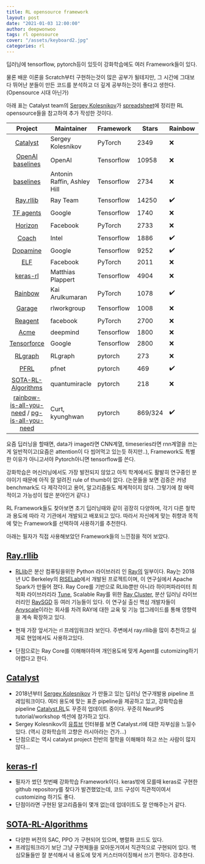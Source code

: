```yaml
---
title: RL opensource framework
layout: post
date: "2021-01-03 12:00:00"
author: deepwonwoo
tags: rl opensource
cover: "/assets/keyboard2.jpg"
categories: rl
---
```






딥러닝에 tensorflow, pytorch등이 있듯이 강화학습에도 여러 Framework들이 있다.

물론 배운 이론을 Scratch부터 구현하는것이 많은 공부가 될테지만, 그 시간에 그대보다 뛰어난 분들이 만든 코드를 분석하고 더 깊게 공부하는것이 좋다고 생한다. (Opensource 시대 아닌가)

아래 표는 Catalyst team의 [Sergey Kolesnikov](https://twitter.com/Scitator)가 [spreadsheet]( https://docs.google.com/spreadsheets/d/1ZWhViAwCpRqupA5E_xFHSaBaaBZ1wAjO6PvmmEEpXGI/edit#gid=812627647)에 정리한 RL opensource들을 참고하여 추가 작성한 것이다. 

|                           Project                            | Maintainer                  | Framework  | Stars   | Rainbow | PPO  | SAC  |
| :----------------------------------------------------------: | --------------------------- | ---------- | ------- | ------- | ---- | ---- |
|    [Catalyst](https://github.com/catalyst-team/catalyst)     | Sergey Kolesnikov           | PyTorch    | 2349    | ❌       | ✔️    | ✔️    |
|   [OpenAI baselines](https://github.com/openai/baselines)    | OpenAI                      | Tensorflow | 10958   | ❌       | ✔️    | ❌    |
|   [baselines](https://github.com/hill-a/stable-baselines)    | Antonin Raffin, Ashley Hill | Tensorflow | 2734    | ❌       | ✔️    | ✔️    |
| [Ray.rllib](https://github.com/ray-project/ray/tree/master/python/ray/rllib) | Ray Team                    | Tensorflow | 14250   | ✔️       | ✔️    | ✔️    |
|      [TF agents](https://github.com/tensorflow/agents)       | Google                      | Tensorflow | 1740    | ❌       | ✔️    | ✔️    |
|    [Horizon](https://github.com/facebookresearch/Horizon)    | Facebook                    | PyTorch    | 2733    | ❌       | ✔️    | ✔️    |
|       [Coach](https://github.com/NervanaSystems/coach)       | Intel                       | Tensorflow | 1886    | ✔️       | ✔️    | ✔️    |
|        [Dopamine](https://github.com/google/dopamine)        | Google                      | Tensorflow | 9252    | ✔️       | ❌    | ❌    |
|        [ELF](https://github.com/facebookresearch/ELF)        | Facebook                    | PyTorch    | 2011    | ❌       | ❌    | ❌    |
|       [keras-rl](https://github.com/keras-rl/keras-rl)       | Matthias Plappert           | Tensorflow | 4904    | ❌       | ❌    | ❌    |
|        [Rainbow](https://github.com/Kaixhin/Rainbow)         | Kai Arulkumaran             | PyTorch    | 1078    | ✔️       | ❌    | ❌    |
|       [Garage](https://github.com/rlworkgroup/garage)        | rlworkgroup                 | Tensorflow | 1008    | ❌       | ✔️    | ✔️    |
|                [Reagent](https://reagent.ai/)                | facebook                    | PyTorch    | 2700    | ❌       | ✔️    | ✔️    |
|           [Acme](https://github.com/deepmind/acme)           | deepmind                    | Tensorflow | 1800    | ❌       | ❌    | ❌    |
|  [Tensorforce](https://github.com/tensorforce/tensorforce)   | Google                      | Tensorflow | 2800    | ❌       | ✔️    | ❌    |
|        [RLgraph](https://github.com/rlgraph/rlgraph)         | RLgraph                     | pytorch    | 273     | ❌       | ✔️    | ✔️    |
|            [PFRL](https://github.com/pfnet/pfrl)             | pfnet                       | pytorch    | 469     | ✔️       | ✔️    | ✔️    |
| [SOTA-RL-Algorithms](https://github.com/deepwonwoo/SOTA-RL-Algorithms) | quantumiracle               | pytorch    | 218     | ❌       | ✔️    | ✔️    |
| [rainbow-is-all-you-need](https://github.com/Curt-Park/rainbow-is-all-you-need) / [pg-is-all-you-need](https://github.com/MrSyee/pg-is-all-you-need) | Curt, kyunghwan             | pytorch    | 869/324 | ✔️       | ✔️    | ✔️    |



요즘 딥러닝을 할때면, data가 image라면 CNN계열, timeseries라면 rnn계열을 쓰는게 일반적이고(요즘은 attention이 다 씹어먹고 있는듯 하지만..),  Framework도 특별한 이유가 아니고서야 Pytorch아니면 tensorflow를 쓴다.

강화학습은 머신러닝에서도 가장 발전되지 않았고 아직 학계에서도 활발히 연구중인 분야이기 때문에 아직 잘 알려진 rule of thumb이 없다.  (논문들을 보면 검증은 커녕 benchmark도 다 제각각이고 용어, 알고리즘들도 체계적이지 않다. 그렇기에 참 매력적이고 가능성이 많은 분야인거 같다.)

RL Framework들도 찾아보면 초기 딥러닝때와 같이 굉장히 다양하며, 각기 다른 철학과 용도에 따라 각 기관에서 개발되고 배포되고 있다. 따라서 자신에게 맞는 취향과 목적에 맞는 Framework를 선택하여 사용하기를 추천한다.

아래는 필자가 직접 사용해보았던 Framework들의 느낀점을 적어 보았다.



## [Ray.rllib](https://github.com/ray-project/ray/tree/master/python/ray/rllib)

* [RLlib](https://docs.ray.io/en/master/rllib.html)은 분산 컴퓨팅을위한 Python 라이브러리 인 [Ray의](https://ray.io/) 일부이다. Ray는 2018년 UC Berkeley의 [RISELab](https://rise.cs.berkeley.edu/)에서 개발된 프로젝트이며, 이 연구실에서 Apache Spark가 만들어 졌다. Ray Core를 기반으로 RLlib뿐만 아니라 하이퍼파라미터 최적화 라이브러리라 [Tune](https://docs.ray.io/en/master/tune/index.html), Scalable Ray를 위한 [Ray Cluster](https://docs.ray.io/en/master/cluster/index.html), 분산 딥러닝 라이브러리인 [RaySGD](https://docs.ray.io/en/master/raysgd/raysgd.html) 등 여러 기능들이 있다.  이 연구실 출신 핵심 개발자들이 [Anyscale](https://www.anyscale.com/)이라는 회사를 차려 RAY에 대한 교육 및 기능 업그레이드를 통해 영향력을 계속 확장하고 있다.

* 현재 가장 앞서가는 rl 프레임워크라 보인다. 주변에서 ray.rllib을 많이 추천하고 실제로 현업에서도 사용하고있다.
* 단점으로는 Ray Core를 이해해야하며 개인용도에 맞게 Agent를 cutomizing하기 어렵다고 한다.



## [Catalyst](https://github.com/catalyst-team/catalyst)

* 2018년부터  [Sergey Kolesnikov](https://twitter.com/Scitator) 가 만들고 있는 딥러닝 연구개발용 pipeline 프레임워크이다. 여러 용도에 맞는 표준 pipeline을 제공하고 있고, 강화학습용 pipeline [Catalyst.RL](https://github.com/Scitator/catalyst-rl-framework)도 꾸준히 업데이트 중이다. 꾸준히 NeurIPS tutorial/workshop 섹션에 참가하고 있다.
* Sergey Kolesnikov의 [유튜브](https://youtu.be/1g6BpItJdJA) 인터뷰를 보면 Catalyst.rl에 대한 자부심을 느낄수있다. (역시 강화학습의 고향은 러시아라는 건가...)
* 단점으로는 역시 catalyst project 전반의 철학을 이해해야 하고 쓰는 사람이 많지 않다...



## [keras-rl](https://github.com/keras-rl/keras-rl)

* 필자가 썼던 첫번째 강화학습 Framework이다. keras밖에 모를때 keras로 구현한 github repository를 찾다가 발견했었는데, 코드 구성이 직관적이여서 customizing 하기도 좋다.
* 단점이라면 구현된 알고리즘들이 몇개 없는데 업데이트도 잘 안해주는거 같다.



## [SOTA-RL-Algorithms](https://github.com/deepwonwoo/SOTA-RL-Algorithms)

* 다양한 버전의 SAC, PPO 가 구현되어 있으며, 병렬화 코드도 있다. 
* 프레임워크라기 보단 그냥 구현체들을 모아둔거여서 직관적으로 구현되어 있다. 핵심모듈들만 잘 분석해서 내  용도에 맞게 커스터마이징해서 쓰기 편하다. 강추한다.


